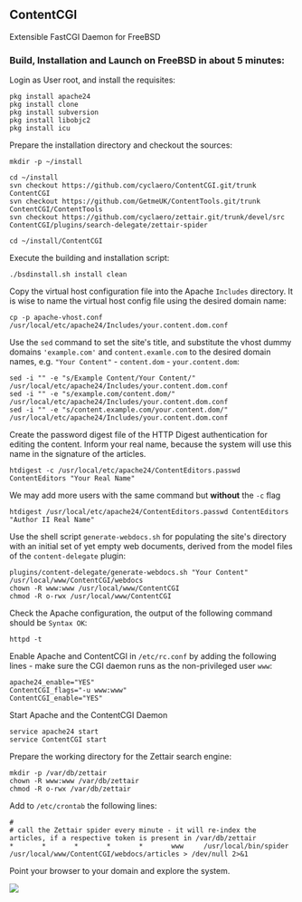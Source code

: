 ## ContentCGI
Extensible FastCGI Daemon for FreeBSD


### Build, Installation and Launch on FreeBSD in about 5 minutes:

Login as User root, and install the requisites:

    pkg install apache24
    pkg install clone
    pkg install subversion
    pkg install libobjc2
    pkg install icu
 

Prepare the installation directory and checkout the sources:

    mkdir -p ~/install

    cd ~/install
    svn checkout https://github.com/cyclaero/ContentCGI.git/trunk ContentCGI
    svn checkout https://github.com/GetmeUK/ContentTools.git/trunk ContentCGI/ContentTools
    svn checkout https://github.com/cyclaero/zettair.git/trunk/devel/src ContentCGI/plugins/search-delegate/zettair-spider

    cd ~/install/ContentCGI
    
Execute the building and installation script:

    ./bsdinstall.sh install clean
 

Copy the virtual host configuration file into the Apache `Includes` directory. It is wise to name the virtual host config file using the desired domain name:

    cp -p apache-vhost.conf /usr/local/etc/apache24/Includes/your.content.dom.conf

Use the `sed` command  to set the site's title, and substitute the vhost dummy domains `'example.com'` and `content.examle.com` to the desired domain names, e.g. `"Your Content"` - `content.dom` - `your.content.dom`:

    sed -i "" -e "s/Example Content/Your Content/"         /usr/local/etc/apache24/Includes/your.content.dom.conf
    sed -i "" -e "s/example.com/content.dom/"              /usr/local/etc/apache24/Includes/your.content.dom.conf
    sed -i "" -e "s/content.example.com/your.content.dom/" /usr/local/etc/apache24/Includes/your.content.dom.conf
 

Create the password digest file of the HTTP Digest authentication for editing the content. Inform your real name, because the system will use this name in the signature of the articles.

    htdigest -c /usr/local/etc/apache24/ContentEditors.passwd ContentEditors "Your Real Name"

We may add more users with the same command but __without__ the `-c` flag

    htdigest /usr/local/etc/apache24/ContentEditors.passwd ContentEditors "Author II Real Name"
 

Use the shell script `generate-webdocs.sh` for populating the site's directory with an initial set of yet empty web documents, derived from the model files of the `content-delegate` plugin:

    plugins/content-delegate/generate-webdocs.sh "Your Content" /usr/local/www/ContentCGI/webdocs
    chown -R www:www /usr/local/www/ContentCGI
    chmod -R o-rwx /usr/local/www/ContentCGI
 

Check the Apache configuration, the output of the following command should be `Syntax OK`:

    httpd -t

Enable Apache and ContentCGI in `/etc/rc.conf` by adding the following lines - make sure the CGI daemon runs as the non-privileged user `www`:

    apache24_enable="YES"
    ContentCGI_flags="-u www:www"
    ContentCGI_enable="YES"

Start Apache and the ContentCGI Daemon

    service apache24 start
    service ContentCGI start
 

Prepare the working directory for the Zettair search engine:

    mkdir -p /var/db/zettair
    chown -R www:www /var/db/zettair
    chmod -R o-rwx /var/db/zettair

Add to `/etc/crontab` the following lines:

    #
    # call the Zettair spider every minute - it will re-index the articles, if a respective token is present in /var/db/zettair
    *       *       *       *       *       www     /usr/local/bin/spider /usr/local/www/ContentCGI/webdocs/articles > /dev/null 2>&1
 

Point your browser to your domain and explore the system.

<A href="https://obsigna.com/"><IMG src="https://obsigna.com/articles/media/2018/Obsigna's Test.png"></A>
